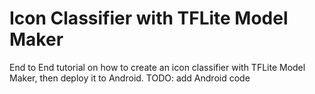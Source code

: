 # Icon Classifier with TFLite Model Maker
End to End tutorial on how to create an icon classifier with TFLite Model Maker, then deploy it to Android. TODO: add Android code
